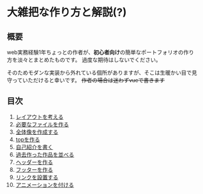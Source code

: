 # 大雑把な作り方と解説(?)

## 概要
web実務経験1年ちょっとの作者が、**初心者向け**の簡単なポートフォリオの作り方を淡々とまとめたものです。
過度な期待はしないでください。

そのためモダンな実装から外れている個所がありますが、そこは生暖かい目で見守っていただけると幸いです。
~~作者の場合は迷わずvueで書きます~~

## 目次
1. [レイアウトを考える](01_ThinkLayout.md)
1. [必要なファイルを作る](02_CreateRequiredFile.md)
1. [全体像を作成する](03_CreateWholeImage.md)
1. [topを作る](04_MakeTop.md)
1. [自己紹介を書く](05_WriteSelfIntroduction.md)
1. [過去作った作品を並べる](06_PastMadeWorksSort.md)
1. [ヘッダーを作る](07_MakeHeader.md)
1. [フッターを作る](08_MakeFooter.md)
1. [リンクを設置する]()
1. [アニメーションを付ける]()
